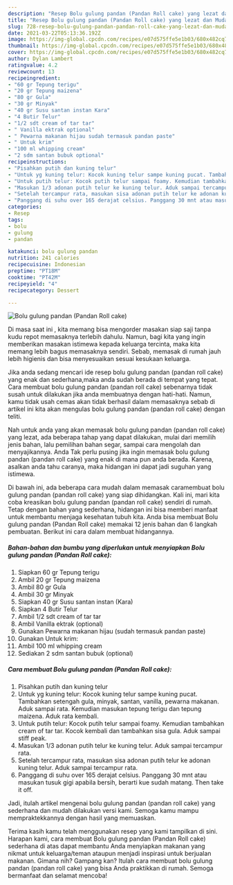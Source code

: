 ```yaml
---
description: "Resep Bolu gulung pandan (Pandan Roll cake) yang lezat dan Mudah Dibuat"
title: "Resep Bolu gulung pandan (Pandan Roll cake) yang lezat dan Mudah Dibuat"
slug: 728-resep-bolu-gulung-pandan-pandan-roll-cake-yang-lezat-dan-mudah-dibuat
date: 2021-03-22T05:13:36.192Z
image: https://img-global.cpcdn.com/recipes/e07d575ffe5e1b03/680x482cq70/bolu-gulung-pandan-pandan-roll-cake-foto-resep-utama.jpg
thumbnail: https://img-global.cpcdn.com/recipes/e07d575ffe5e1b03/680x482cq70/bolu-gulung-pandan-pandan-roll-cake-foto-resep-utama.jpg
cover: https://img-global.cpcdn.com/recipes/e07d575ffe5e1b03/680x482cq70/bolu-gulung-pandan-pandan-roll-cake-foto-resep-utama.jpg
author: Dylan Lambert
ratingvalue: 4.2
reviewcount: 13
recipeingredient:
- "60 gr Tepung terigu"
- "20 gr Tepung maizena"
- "80 gr Gula"
- "30 gr Minyak"
- "40 gr Susu santan instan Kara"
- "4 Butir Telur"
- "1/2 sdt cream of tar tar"
- " Vanilla ektrak optional"
- " Pewarna makanan hijau sudah termasuk pandan paste"
- " Untuk krim"
- "100 ml whipping cream"
- "2 sdm santan bubuk optional"
recipeinstructions:
- "Pisahkan putih dan kuning telur"
- "Untuk yg kuning telur: Kocok kuning telur sampe kuning pucat. Tambahkan setengah gula, minyak, santan, vanilla, pewarna makanan. Aduk sampai rata. Kemudian masukan tepung terigu dan tepung maizena. Aduk rata kembali."
- "Untuk putih telur: Kocok putih telur sampai foamy. Kemudian tambahkan cream of tar tar. Kocok kembali dan tambahkan sisa gula. Aduk sampai stiff peak."
- "Masukan 1/3 adonan putih telur ke kuning telur. Aduk sampai tercampur rata."
- "Setelah tercampur rata, masukan sisa adonan putih telur ke adonan kuning telur. Aduk sampai tercampur rata."
- "Panggang di suhu over 165 derajat celsius. Panggang 30 mnt atau masukan tusuk gigi apabila bersih, berarti kue sudah matang. Then take it off."
categories:
- Resep
tags:
- bolu
- gulung
- pandan

katakunci: bolu gulung pandan 
nutrition: 241 calories
recipecuisine: Indonesian
preptime: "PT18M"
cooktime: "PT42M"
recipeyield: "4"
recipecategory: Dessert

---
```



![Bolu gulung pandan (Pandan Roll cake)](https://img-global.cpcdn.com/recipes/e07d575ffe5e1b03/680x482cq70/bolu-gulung-pandan-pandan-roll-cake-foto-resep-utama.jpg)

Di masa  saat ini , kita memang bisa mengorder masakan siap saji tanpa kudu repot memasaknya terlebih dahulu. Namun, bagi kita yang ingin memberikan masakan istimewa kepada keluarga tercinta, maka kita memang lebih bagus memasaknya sendiri. Sebab, memasak di rumah jauh lebih higienis dan bisa menyesuaikan sesuai kesukaan keluarga.

Jika anda sedang mencari ide resep bolu gulung pandan (pandan roll cake) yang enak dan sederhana,maka anda sudah berada di tempat yang tepat. Cara membuat bolu gulung pandan (pandan roll cake)  sebenarnya tidak susah untuk dilakukan jika anda membuatnya dengan hati-hati. Namun, kamu tidak usah cemas akan tidak berhasil dalam memasaknya 
sebab di artikel ini kita akan mengulas bolu gulung pandan (pandan roll cake) dengan teliti.  



Nah untuk anda yang akan memasak bolu gulung pandan (pandan roll cake) yang lezat, ada beberapa tahap yang dapat dilakukan, mulai dari memilih jenis bahan, lalu pemilihan bahan segar, sampai cara mengolah dan menyajikannya. Anda Tak perlu pusing jika ingin memasak bolu gulung pandan (pandan roll cake) yang enak di mana pun anda berada. Karena, asalkan anda  tahu caranya, maka hidangan ini dapat jadi suguhan yang istimewa.

Di bawah ini, ada beberapa cara mudah dalam memasak caramembuat bolu gulung pandan (pandan roll cake) yang siap dihidangkan. Kali ini, mari kita coba kreasikan bolu gulung pandan (pandan roll cake) sendiri di rumah. Tetap dengan bahan yang sederhana, hidangan ini bisa memberi manfaat untuk membantu menjaga kesehatan tubuh kita. Anda bisa membuat Bolu gulung pandan (Pandan Roll cake) memakai 12 jenis bahan dan 6 langkah pembuatan. Berikut ini cara dalam membuat hidangannya.

<!--inarticleads1-->

##### Bahan-bahan dan bumbu yang diperlukan untuk menyiapkan Bolu gulung pandan (Pandan Roll cake):

1. Siapkan 60 gr Tepung terigu
1. Ambil 20 gr Tepung maizena
1. Ambil 80 gr Gula
1. Ambil 30 gr Minyak
1. Siapkan 40 gr Susu santan instan (Kara)
1. Siapkan 4 Butir Telur
1. Ambil 1/2 sdt cream of tar tar
1. Ambil  Vanilla ektrak (optional)
1. Gunakan  Pewarna makanan hijau (sudah termasuk pandan paste)
1. Gunakan  Untuk krim:
1. Ambil 100 ml whipping cream
1. Sediakan 2 sdm santan bubuk (optional)




<!--inarticleads2-->

##### Cara membuat Bolu gulung pandan (Pandan Roll cake):

1. Pisahkan putih dan kuning telur
1. Untuk yg kuning telur: Kocok kuning telur sampe kuning pucat. Tambahkan setengah gula, minyak, santan, vanilla, pewarna makanan. Aduk sampai rata. Kemudian masukan tepung terigu dan tepung maizena. Aduk rata kembali.
1. Untuk putih telur: Kocok putih telur sampai foamy. Kemudian tambahkan cream of tar tar. Kocok kembali dan tambahkan sisa gula. Aduk sampai stiff peak.
1. Masukan 1/3 adonan putih telur ke kuning telur. Aduk sampai tercampur rata.
1. Setelah tercampur rata, masukan sisa adonan putih telur ke adonan kuning telur. Aduk sampai tercampur rata.
1. Panggang di suhu over 165 derajat celsius. Panggang 30 mnt atau masukan tusuk gigi apabila bersih, berarti kue sudah matang. Then take it off.




Jadi, itulah artikel mengenai  bolu gulung pandan (pandan roll cake)  yang sederhana dan mudah dilakukan versi kami. Semoga kamu mampu mempraktekkannya dengan hasil yang memuaskan. 

Terima kasih kamu telah menggunakan resep yang kami tampilkan di sini. Harapan kami, cara membuat  Bolu gulung pandan (Pandan Roll cake) sederhana di atas dapat membantu Anda menyiapkan makanan yang nikmat untuk keluarga/teman ataupun menjadi inspirasi untuk berjualan makanan. Gimana nih? Gampang kan? Itulah cara membuat bolu gulung pandan (pandan roll cake) yang bisa Anda praktikkan di rumah. Semoga bermanfaat dan selamat mencoba!

